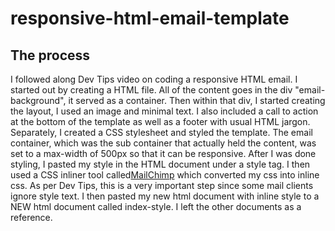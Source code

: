 <h1>responsive-html-email-template</h1>

<h2>The process</h2>
<p>I followed along Dev Tips video on coding a responsive HTML email. I started out by creating a HTML file. All of the content goes in the div "email-background", it served as a container. Then within that div, I started creating the layout, I used an image and minimal text. I also included a call to action at the bottom of the template as well as a footer with usual HTML jargon. Separately, I created a CSS stylesheet and styled the template. The email container, which was the sub container that actually held the content, was set to a max-width of 500px so that it can be responsive. After I was done styling, I pasted my style in the HTML document under a style tag. I then used a CSS inliner tool called<a href="http://templates.mailchimp.com/resources/inline-css/MailChimp">MailChimp</a>
which converted my css into inline css. As per Dev Tips, this is a very important step since some mail clients ignore style text. I then pasted my new html document with inline style to a NEW html document called index-style. I left the other documents as a reference.<p>

